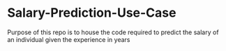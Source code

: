 # Salary-Prediction-Use-Case
Purpose of this repo is to house the code required to predict the salary of an individual given the experience in years
